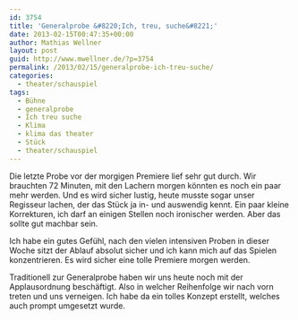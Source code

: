 ```yaml
---
id: 3754
title: 'Generalprobe &#8220;Ich, treu, suche&#8221;'
date: 2013-02-15T00:47:35+00:00
author: Mathias Wellner
layout: post
guid: http://www.mwellner.de/?p=3754
permalink: /2013/02/15/generalprobe-ich-treu-suche/
categories:
  - theater/schauspiel
tags:
  - Bühne
  - generalprobe
  - Ich treu suche
  - Klima
  - klima das theater
  - Stück
  - theater/schauspiel
---
```

Die letzte Probe vor der morgigen Premiere lief sehr gut durch. Wir brauchten 72 Minuten, mit den Lachern morgen könnten es noch ein paar mehr werden. Und es wird sicher lustig, heute musste sogar unser Regisseur lachen, der das Stück ja in- und auswendig kennt. Ein paar kleine Korrekturen, ich darf an einigen Stellen noch ironischer werden. Aber das sollte gut machbar sein. 

Ich habe ein gutes Gefühl, nach den vielen intensiven Proben in dieser Woche sitzt der Ablauf absolut sicher und ich kann mich auf das Spielen konzentrieren. Es wird sicher eine tolle Premiere morgen werden. 

Traditionell zur Generalprobe haben wir uns heute noch mit der Applausordnung beschäftigt. Also in welcher Reihenfolge wir nach vorn treten und uns verneigen. Ich habe da ein tolles Konzept erstellt, welches auch prompt umgesetzt wurde.
